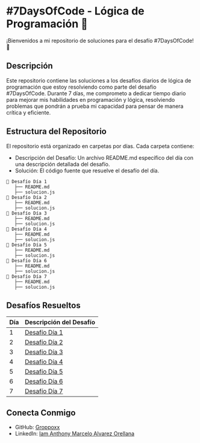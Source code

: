 # #7DaysOfCode - Lógica de Programación 🧠
¡Bienvenidos a mi repositorio de soluciones para el desafío #7DaysOfCode! 🎉

## Descripción
Este repositorio contiene las soluciones a los desafíos diarios de lógica de programación que estoy resolviendo como parte del desafío #7DaysOfCode. Durante 7 días, me comprometo a dedicar tiempo diario para mejorar mis habilidades en programación y lógica, resolviendo problemas que pondrán a prueba mi capacidad para pensar de manera crítica y eficiente.

## Estructura del Repositorio
El repositorio está organizado en carpetas por días. Cada carpeta contiene:

* Descripción del Desafío: Un archivo README.md específico del día con una descripción detallada del desafío.
* Solución: El código fuente que resuelve el desafío del día.

```
📂 Desafío Día 1
   ├── README.md
   ├── solucion.js
📂 Desafío Día 2
   ├── README.md
   ├── solucion.js
📂 Desafío Día 3
   ├── README.md
   ├── solucion.js
📂 Desafío Día 4
   ├── README.md
   ├── solucion.js
📂 Desafío Día 5
   ├── README.md
   ├── solucion.js
📂 Desafío Día 6
   ├── README.md
   ├── solucion.js
📂 Desafío Día 7
   ├── README.md
   ├── solucion.js
```

## Desafíos Resueltos
| Día | Descripción del Desafío |
| ------ | ------ |
| 1 | [Desafío Día 1](https://github.com/Groppoxx/7DAYSOFCODE-AluraLatam/tree/main/Desaf%C3%ADo%20D%C3%ADa%201) |
| 2 | [Desafío Día 2](https://github.com/Groppoxx/7DAYSOFCODE-AluraLatam/tree/main/Desaf%C3%ADo%20D%C3%ADa%202) |
| 3 | [Desafío Día 3](https://github.com/Groppoxx/7DAYSOFCODE-AluraLatam/tree/main/Desaf%C3%ADo%20D%C3%ADa%203) |
| 4 | [Desafío Día 4](https://github.com/Groppoxx/7DAYSOFCODE-AluraLatam/tree/main/Desaf%C3%ADo%20D%C3%ADa%204) |
| 5 | [Desafío Día 5](https://github.com/Groppoxx/7DAYSOFCODE-AluraLatam/tree/main/Desaf%C3%ADo%20D%C3%ADa%205) |
| 6 | [Desafío Día 6](https://github.com/Groppoxx/7DAYSOFCODE-AluraLatam/tree/main/Desaf%C3%ADo%20D%C3%ADa%206) |
| 7 | [Desafío Día 7](https://github.com/Groppoxx/7DAYSOFCODE-AluraLatam/tree/main/Desaf%C3%ADo%20D%C3%ADa%207) |

## Conecta Conmigo
* GitHub: [Groppoxx](https://github.com/Groppoxx)
* LinkedIn: [Iam Anthony Marcelo Alvarez Orellana](https://www.linkedin.com/in/iam-anthony-marcelo-alvarez-orellana/)
